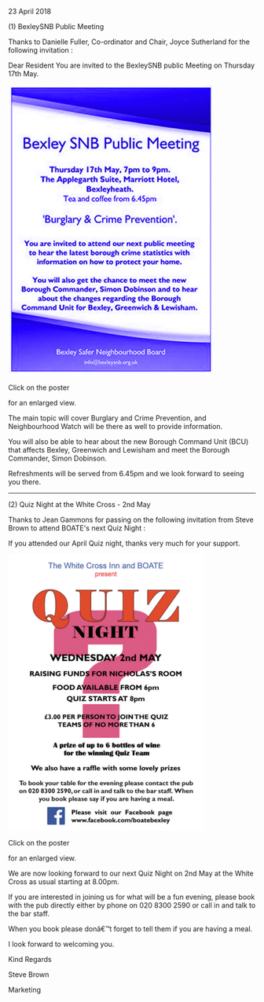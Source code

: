 23 April 2018

(1) BexleySNB Public Meeting

Thanks to Danielle Fuller, Co-ordinator and Chair, Joyce Sutherland for the following invitation :

Dear Resident You are invited to the BexleySNB public Meeting on Thursday 17th May.

[](http://www.northcrayresidents.org.uk/posters/poster158.pdf)

![Image](images/nm0470_1.gif)

Click on the poster

for an enlarged view.

The main topic will cover Burglary and Crime Prevention, and Neighbourhood Watch will be there as well to provide information.

You will also be able to hear about the new Borough Command Unit (BCU) that affects Bexley, Greenwich and Lewisham and meet the Borough Commander, Simon Dobinson.

Refreshments will be served from 6.45pm and we look forward to seeing you there.

---

(2) Quiz Night at the White Cross - 2nd May

Thanks to Jean Gammons for passing on the following invitation from Steve Brown to attend BOATE's next Quiz Night :

If you attended our April Quiz night, thanks very much for your support.

[](http://www.northcrayresidents.org.uk/posters/poster159.pdf)

![Image](images/nm0470_2.gif)

Click on the poster

for an enlarged view.

We are now looking forward to our next Quiz Night on 2nd May at the White Cross as usual starting at 8.00pm.

If you are interested in joining us for what will be a fun evening, please book with the pub directly either by phone on 020 8300 2590 or call in and talk to the bar staff.

When you book please donâ€™t forget to tell them if you are having a meal.

I look forward to welcoming you.

Kind Regards

Steve Brown

Marketing
